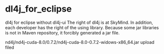 # dl4j_for_eclipse

dl4j for eclipse without dl4j-ui
The right of dl4j is at SkyMind.
In addition, each developer has the right of the using library.
Because some jar libraries is not in Maven repository, it forcibly generated a jar file.


nd4j/nd4j-cuda-8.0/0.7.2/nd4j-cuda-8.0-0.7.2-widows-x86_64.jar upload filed
